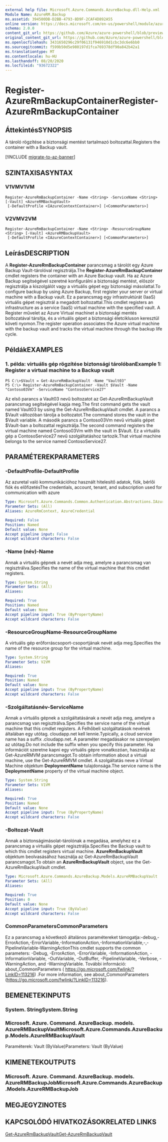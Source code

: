 ```yaml
---
external help file: Microsoft.Azure.Commands.AzureBackup.dll-Help.xml
Module Name: AzureRM.Backup
ms.assetid: 394500DB-D2BB-4793-8D9F-2CAF4D892A55
online version: https://docs.microsoft.com/en-us/powershell/module/azurerm.backup/register-azurermbackupcontainer
schema: 2.0.0
content_git_url: https://github.com/Azure/azure-powershell/blob/preview/src/ResourceManager/AzureBackup/Commands.AzureBackup/help/Register-AzureRmBackupContainer.md
original_content_git_url: https://github.com/Azure/azure-powershell/blob/preview/src/ResourceManager/AzureBackup/Commands.AzureBackup/help/Register-AzureRmBackupContainer.md
ms.openlocfilehash: 3431650296c29f06131f946910d1cbc3dc6e6bb0
ms.sourcegitcommit: f599b50d5e980197d1fca769378df90a842b42a1
ms.translationtype: MT
ms.contentlocale: hu-HU
ms.lasthandoff: 08/20/2020
ms.locfileid: "93672322"
---
```

# <span data-ttu-id="a9469-101">Register-AzureRmBackupContainer</span><span class="sxs-lookup"><span data-stu-id="a9469-101">Register-AzureRmBackupContainer</span></span>

## <span data-ttu-id="a9469-102">Áttekintés</span><span class="sxs-lookup"><span data-stu-id="a9469-102">SYNOPSIS</span></span>
<span data-ttu-id="a9469-103">A tároló rögzítése a biztonsági mentést tartalmazó boltozattal.</span><span class="sxs-lookup"><span data-stu-id="a9469-103">Registers the container with a Backup vault.</span></span>

[!INCLUDE [migrate-to-az-banner](../../includes/migrate-to-az-banner.md)]

## <span data-ttu-id="a9469-104">SZINTAXISA</span><span class="sxs-lookup"><span data-stu-id="a9469-104">SYNTAX</span></span>

### <span data-ttu-id="a9469-105">V1VM</span><span class="sxs-lookup"><span data-stu-id="a9469-105">V1VM</span></span>
```
Register-AzureRmBackupContainer -Name <String> -ServiceName <String> [-Vault] <AzureRMBackupVault>
 [-DefaultProfile <IAzureContextContainer>] [<CommonParameters>]
```

### <span data-ttu-id="a9469-106">V2VM</span><span class="sxs-lookup"><span data-stu-id="a9469-106">V2VM</span></span>
```
Register-AzureRmBackupContainer -Name <String> -ResourceGroupName <String> [-Vault] <AzureRMBackupVault>
 [-DefaultProfile <IAzureContextContainer>] [<CommonParameters>]
```

## <span data-ttu-id="a9469-107">Leírás</span><span class="sxs-lookup"><span data-stu-id="a9469-107">DESCRIPTION</span></span>
<span data-ttu-id="a9469-108">A **Register-AzureRmBackupContainer** parancsmag a tárolót egy Azure Backup Vault-tárolóval regisztrálja.</span><span class="sxs-lookup"><span data-stu-id="a9469-108">The **Register-AzureRmBackupContainer** cmdlet registers the container with an Azure Backup vault.</span></span>
<span data-ttu-id="a9469-109">Ha az Azure Backup segítségével szeretné konfigurálni a biztonsági mentést, először regisztrálja a kiszolgálót vagy a virtuális gépet egy biztonsági másolattal.</span><span class="sxs-lookup"><span data-stu-id="a9469-109">To configure backup by using Azure Backup, first register your server or virtual machine with a Backup vault.</span></span>
<span data-ttu-id="a9469-110">Ez a parancsmag egy infrastruktúrát (IaaS) virtuális gépet regisztrál a megadott boltozattal.</span><span class="sxs-lookup"><span data-stu-id="a9469-110">This cmdlet registers an infrastructure as a service (IaaS) virtual machine with the specified vault.</span></span>
<span data-ttu-id="a9469-111">A Register művelet az Azure Virtual machinet a biztonsági mentés boltozatával társítja, és a virtuális gépet a biztonsági életcikluson keresztül követi nyomon.</span><span class="sxs-lookup"><span data-stu-id="a9469-111">The register operation associates the Azure virtual machine with the backup vault and tracks the virtual machine through the backup life cycle.</span></span>

## <span data-ttu-id="a9469-112">Példák</span><span class="sxs-lookup"><span data-stu-id="a9469-112">EXAMPLES</span></span>

### <span data-ttu-id="a9469-113">1. példa: virtuális gép rögzítése biztonsági tárolóban</span><span class="sxs-lookup"><span data-stu-id="a9469-113">Example 1: Register a virtual machine to a Backup vault</span></span>
```
PS C:\>$Vault = Get-AzureRmBackupVault -Name "Vault03"
PS C:\> Register-AzureRmBackupContainer -Vault $Vault -Name "Contoso03Vm" -ServiceName "ContosoService27"
```

<span data-ttu-id="a9469-114">Az első parancs a Vault03 nevű boltozatot az Get-AzureRmBackupVault parancsmag segítségével kapja meg.</span><span class="sxs-lookup"><span data-stu-id="a9469-114">The first command gets the vault named Vault03 by using the Get-AzureRmBackupVault cmdlet.</span></span>
<span data-ttu-id="a9469-115">A parancs a $Vault változóban tárolja a boltozatot.</span><span class="sxs-lookup"><span data-stu-id="a9469-115">The command stores the vault in the $Vault variable.</span></span>
<span data-ttu-id="a9469-116">A második parancs a Contoso03Vm nevű virtuális gépet $Vault-ban a boltozattal regisztrálja.</span><span class="sxs-lookup"><span data-stu-id="a9469-116">The second command registers the virtual machine named Contoso03Vm with the vault in $Vault.</span></span>
<span data-ttu-id="a9469-117">Ez a virtuális gép a ContosoService27 nevű szolgáltatáshoz tartozik.</span><span class="sxs-lookup"><span data-stu-id="a9469-117">That virtual machine belongs to the service named ContosoService27.</span></span>

## <span data-ttu-id="a9469-118">PARAMÉTEREK</span><span class="sxs-lookup"><span data-stu-id="a9469-118">PARAMETERS</span></span>

### <span data-ttu-id="a9469-119">-DefaultProfile</span><span class="sxs-lookup"><span data-stu-id="a9469-119">-DefaultProfile</span></span>
<span data-ttu-id="a9469-120">Az azuretal való kommunikációhoz használt hitelesítő adatok, fiók, bérlői fiók és előfizetés</span><span class="sxs-lookup"><span data-stu-id="a9469-120">The credentials, account, tenant, and subscription used for communication with azure</span></span>

```yaml
Type: Microsoft.Azure.Commands.Common.Authentication.Abstractions.IAzureContextContainer
Parameter Sets: (All)
Aliases: AzureRmContext, AzureCredential

Required: False
Position: Named
Default value: None
Accept pipeline input: False
Accept wildcard characters: False
```

### <span data-ttu-id="a9469-121">-Name (név)</span><span class="sxs-lookup"><span data-stu-id="a9469-121">-Name</span></span>
<span data-ttu-id="a9469-122">Annak a virtuális gépnek a nevét adja meg, amelyre a parancsmag van regisztrálva.</span><span class="sxs-lookup"><span data-stu-id="a9469-122">Specifies the name of the virtual machine that this cmdlet registers.</span></span>

```yaml
Type: System.String
Parameter Sets: (All)
Aliases:

Required: True
Position: Named
Default value: None
Accept pipeline input: True (ByPropertyName)
Accept wildcard characters: False
```

### <span data-ttu-id="a9469-123">-ResourceGroupName</span><span class="sxs-lookup"><span data-stu-id="a9469-123">-ResourceGroupName</span></span>
<span data-ttu-id="a9469-124">A virtuális gép erőforráscsoport-csoportjának nevét adja meg.</span><span class="sxs-lookup"><span data-stu-id="a9469-124">Specifies the name of the resource group for the virtual machine.</span></span>

```yaml
Type: System.String
Parameter Sets: V2VM
Aliases:

Required: True
Position: Named
Default value: None
Accept pipeline input: True (ByPropertyName)
Accept wildcard characters: False
```

### <span data-ttu-id="a9469-125">-Szolgáltatásnév</span><span class="sxs-lookup"><span data-stu-id="a9469-125">-ServiceName</span></span>
<span data-ttu-id="a9469-126">Annak a virtuális gépnek a szolgáltatásának a nevét adja meg, amelyre a parancsmag van regisztrálva.</span><span class="sxs-lookup"><span data-stu-id="a9469-126">Specifies the service name of the virtual machine that this cmdlet registers.</span></span>
<span data-ttu-id="a9469-127">A Felhőbeli szolgáltatások nevének általában egy utótag. cloudapp.net kell lennie.</span><span class="sxs-lookup"><span data-stu-id="a9469-127">Typically, a cloud service name has a suffix .cloudapp.net.</span></span>
<span data-ttu-id="a9469-128">A paraméter megadásakor ne szerepeljen az utótag.</span><span class="sxs-lookup"><span data-stu-id="a9469-128">Do not include the suffix when you specify this parameter.</span></span>
<span data-ttu-id="a9469-129">Ha információt szeretne kapni egy virtuális gépre vonatkozóan, használja az Get-AzureRMVM parancsmagot.</span><span class="sxs-lookup"><span data-stu-id="a9469-129">To obtain information about a virtual machine, use the Get-AzureRMVM cmdlet.</span></span>
<span data-ttu-id="a9469-130">A szolgáltatás neve a Virtual Machine objektum **DeploymentName** tulajdonsága.</span><span class="sxs-lookup"><span data-stu-id="a9469-130">The service name is the **DeploymentName** property of the virtual machine object.</span></span>

```yaml
Type: System.String
Parameter Sets: V1VM
Aliases:

Required: True
Position: Named
Default value: None
Accept pipeline input: True (ByPropertyName)
Accept wildcard characters: False
```

### <span data-ttu-id="a9469-131">-Boltozat</span><span class="sxs-lookup"><span data-stu-id="a9469-131">-Vault</span></span>
<span data-ttu-id="a9469-132">Annak a biztonságimásolat-tárolónak a megadása, amelyhez ez a parancsmag a virtuális gépet regisztrálja.</span><span class="sxs-lookup"><span data-stu-id="a9469-132">Specifies the Backup vault to which this cmdlet registers virtual machine.</span></span>
<span data-ttu-id="a9469-133">**AzureRmBackupVault** objektum beolvasásához használja az Get-AzureRmBackupVault parancsmagot.</span><span class="sxs-lookup"><span data-stu-id="a9469-133">To obtain an **AzureRmBackupVault** object, use the Get-AzureRmBackupVault cmdlet.</span></span>

```yaml
Type: Microsoft.Azure.Commands.AzureBackup.Models.AzureRMBackupVault
Parameter Sets: (All)
Aliases:

Required: True
Position: 0
Default value: None
Accept pipeline input: True (ByValue)
Accept wildcard characters: False
```

### <span data-ttu-id="a9469-134">CommonParameters</span><span class="sxs-lookup"><span data-stu-id="a9469-134">CommonParameters</span></span>
<span data-ttu-id="a9469-135">Ez a parancsmag a következő általános paramétereket támogatja:-debug,-ErrorAction,-ErrorVariable,-InformationAction,-InformationVariable,-,-PipelineVariable-WarningAction</span><span class="sxs-lookup"><span data-stu-id="a9469-135">This cmdlet supports the common parameters: -Debug, -ErrorAction, -ErrorVariable, -InformationAction, -InformationVariable, -OutVariable, -OutBuffer, -PipelineVariable, -Verbose, -WarningAction, and -WarningVariable.</span></span> <span data-ttu-id="a9469-136">További információ: about_CommonParameters ( https://go.microsoft.com/fwlink/?LinkID=113216) .</span><span class="sxs-lookup"><span data-stu-id="a9469-136">For more information, see about_CommonParameters (https://go.microsoft.com/fwlink/?LinkID=113216).</span></span>

## <span data-ttu-id="a9469-137">BEMENETEK</span><span class="sxs-lookup"><span data-stu-id="a9469-137">INPUTS</span></span>

### <span data-ttu-id="a9469-138">System. String</span><span class="sxs-lookup"><span data-stu-id="a9469-138">System.String</span></span>

### <span data-ttu-id="a9469-139">Microsoft. Azure. Command. AzureBackup. models. AzureRMBackupVault</span><span class="sxs-lookup"><span data-stu-id="a9469-139">Microsoft.Azure.Commands.AzureBackup.Models.AzureRMBackupVault</span></span>
<span data-ttu-id="a9469-140">Paraméterek: Vault (ByValue)</span><span class="sxs-lookup"><span data-stu-id="a9469-140">Parameters: Vault (ByValue)</span></span>

## <span data-ttu-id="a9469-141">KIMENETEK</span><span class="sxs-lookup"><span data-stu-id="a9469-141">OUTPUTS</span></span>

### <span data-ttu-id="a9469-142">Microsoft. Azure. Command. AzureBackup. models. AzureRMBackupJob</span><span class="sxs-lookup"><span data-stu-id="a9469-142">Microsoft.Azure.Commands.AzureBackup.Models.AzureRMBackupJob</span></span>

## <span data-ttu-id="a9469-143">MEGJEGYZI</span><span class="sxs-lookup"><span data-stu-id="a9469-143">NOTES</span></span>

## <span data-ttu-id="a9469-144">KAPCSOLÓDÓ HIVATKOZÁSOK</span><span class="sxs-lookup"><span data-stu-id="a9469-144">RELATED LINKS</span></span>

[<span data-ttu-id="a9469-145">Get-AzureRmBackupVault</span><span class="sxs-lookup"><span data-stu-id="a9469-145">Get-AzureRmBackupVault</span></span>](./Get-AzureRmBackupVault.md)



